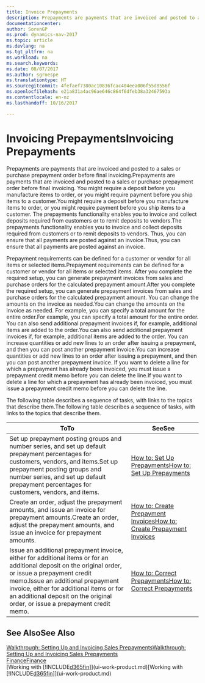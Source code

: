 ```yaml
---
title: Invoice Prepayments
description: Prepayments are payments that are invoiced and posted to a sales or purchase prepayment order before final invoicing. You might require a deposit before you manufacture items to order, or you might require payment before you ship items to a customer. The prepayments functionality enables you to invoice and collect deposits required from customers or to remit deposits to vendors. Thus, you can ensure that all payments are posted against an invoice.
documentationcenter: 
author: SorenGP
ms.prod: dynamics-nav-2017
ms.topic: article
ms.devlang: na
ms.tgt_pltfrm: na
ms.workload: na
ms.search.keywords: 
ms.date: 08/07/2017
ms.author: sgroespe
ms.translationtype: HT
ms.sourcegitcommit: 4fefaef7380ac10836fcac404eea006f55d8556f
ms.openlocfilehash: e21a831a4ac96ae646c864f6dfeb38a32467593a
ms.contentlocale: en-nz
ms.lasthandoff: 10/16/2017

---
```

# <a name="invoicing-prepayments"></a><span data-ttu-id="079e0-106">Invoicing Prepayments</span><span class="sxs-lookup"><span data-stu-id="079e0-106">Invoicing Prepayments</span></span>
<span data-ttu-id="079e0-107">Prepayments are payments that are invoiced and posted to a sales or purchase prepayment order before final invoicing.</span><span class="sxs-lookup"><span data-stu-id="079e0-107">Prepayments are payments that are invoiced and posted to a sales or purchase prepayment order before final invoicing.</span></span> <span data-ttu-id="079e0-108">You might require a deposit before you manufacture items to order, or you might require payment before you ship items to a customer.</span><span class="sxs-lookup"><span data-stu-id="079e0-108">You might require a deposit before you manufacture items to order, or you might require payment before you ship items to a customer.</span></span> <span data-ttu-id="079e0-109">The prepayments functionality enables you to invoice and collect deposits required from customers or to remit deposits to vendors.</span><span class="sxs-lookup"><span data-stu-id="079e0-109">The prepayments functionality enables you to invoice and collect deposits required from customers or to remit deposits to vendors.</span></span> <span data-ttu-id="079e0-110">Thus, you can ensure that all payments are posted against an invoice.</span><span class="sxs-lookup"><span data-stu-id="079e0-110">Thus, you can ensure that all payments are posted against an invoice.</span></span>  

 <span data-ttu-id="079e0-111">Prepayment requirements can be defined for a customer or vendor for all items or selected items.</span><span class="sxs-lookup"><span data-stu-id="079e0-111">Prepayment requirements can be defined for a customer or vendor for all items or selected items.</span></span> <span data-ttu-id="079e0-112">After you complete the required setup, you can generate prepayment invoices from sales and purchase orders for the calculated prepayment amount.</span><span class="sxs-lookup"><span data-stu-id="079e0-112">After you complete the required setup, you can generate prepayment invoices from sales and purchase orders for the calculated prepayment amount.</span></span> <span data-ttu-id="079e0-113">You can change the amounts on the invoice as needed.</span><span class="sxs-lookup"><span data-stu-id="079e0-113">You can change the amounts on the invoice as needed.</span></span> <span data-ttu-id="079e0-114">For example, you can specify a total amount for the entire order.</span><span class="sxs-lookup"><span data-stu-id="079e0-114">For example, you can specify a total amount for the entire order.</span></span> <span data-ttu-id="079e0-115">You can also send additional prepayment invoices if, for example, additional items are added to the order.</span><span class="sxs-lookup"><span data-stu-id="079e0-115">You can also send additional prepayment invoices if, for example, additional items are added to the order.</span></span> <span data-ttu-id="079e0-116">You can increase quantities or add new lines to an order after issuing a prepayment, and then you can post another prepayment invoice.</span><span class="sxs-lookup"><span data-stu-id="079e0-116">You can increase quantities or add new lines to an order after issuing a prepayment, and then you can post another prepayment invoice.</span></span> <span data-ttu-id="079e0-117">If you want to delete a line for which a prepayment has already been invoiced, you must issue a prepayment credit memo before you can delete the line.</span><span class="sxs-lookup"><span data-stu-id="079e0-117">If you want to delete a line for which a prepayment has already been invoiced, you must issue a prepayment credit memo before you can delete the line.</span></span>  

 <span data-ttu-id="079e0-118">The following table describes a sequence of tasks, with links to the topics that describe them.</span><span class="sxs-lookup"><span data-stu-id="079e0-118">The following table describes a sequence of tasks, with links to the topics that describe them.</span></span>

|<span data-ttu-id="079e0-119">**To**</span><span class="sxs-lookup"><span data-stu-id="079e0-119">**To**</span></span>|<span data-ttu-id="079e0-120">**See**</span><span class="sxs-lookup"><span data-stu-id="079e0-120">**See**</span></span>|  
|------------|-------------|  
|<span data-ttu-id="079e0-121">Set up prepayment posting groups and number series, and set up default prepayment percentages for customers, vendors, and items.</span><span class="sxs-lookup"><span data-stu-id="079e0-121">Set up prepayment posting groups and number series, and set up default prepayment percentages for customers, vendors, and items.</span></span>|[<span data-ttu-id="079e0-122">How to: Set Up Prepayments</span><span class="sxs-lookup"><span data-stu-id="079e0-122">How to: Set Up Prepayments</span></span>](finance-set-up-prepayments.md)|
|<span data-ttu-id="079e0-123">Create an order, adjust the prepayment amounts, and issue an invoice for prepayment amounts.</span><span class="sxs-lookup"><span data-stu-id="079e0-123">Create an order, adjust the prepayment amounts, and issue an invoice for prepayment amounts.</span></span>|[<span data-ttu-id="079e0-124">How to: Create Prepayment Invoices</span><span class="sxs-lookup"><span data-stu-id="079e0-124">How to: Create Prepayment Invoices</span></span>](finance-how-to-create-prepayment-invoices.md)|  
|<span data-ttu-id="079e0-125">Issue an additional prepayment invoice, either for additional items or for an additional deposit on the original order, or issue a prepayment credit memo.</span><span class="sxs-lookup"><span data-stu-id="079e0-125">Issue an additional prepayment invoice, either for additional items or for an additional deposit on the original order, or issue a prepayment credit memo.</span></span>|[<span data-ttu-id="079e0-126">How to: Correct Prepayments</span><span class="sxs-lookup"><span data-stu-id="079e0-126">How to: Correct Prepayments</span></span>](finance-how-to-correct-prepayments.md)|  

## <a name="see-also"></a><span data-ttu-id="079e0-127">See Also</span><span class="sxs-lookup"><span data-stu-id="079e0-127">See Also</span></span>  
[<span data-ttu-id="079e0-128">Walkthrough: Setting Up and Invoicing Sales Prepayments</span><span class="sxs-lookup"><span data-stu-id="079e0-128">Walkthrough: Setting Up and Invoicing Sales Prepayments</span></span>](walkthrough-setting-up-and-invoicing-sales-prepayments.md)  
[<span data-ttu-id="079e0-129">Finance</span><span class="sxs-lookup"><span data-stu-id="079e0-129">Finance</span></span>](finance.md)  
<span data-ttu-id="079e0-130">[Working with [!INCLUDE[d365fin](includes/d365fin_md.md)]](ui-work-product.md)</span><span class="sxs-lookup"><span data-stu-id="079e0-130">[Working with [!INCLUDE[d365fin](includes/d365fin_md.md)]](ui-work-product.md)</span></span>

